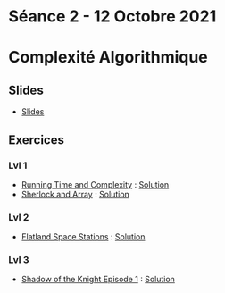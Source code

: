 # Séance 2 - 12 Octobre 2021
# Complexité Algorithmique
## Slides
  - [Slides](Cours2-ComputationalComplexity.pdf)
## Exercices
### Lvl 1
  - [Running Time and Complexity](https://www.hackerrank.com/challenges/30-running-time-and-complexity/problem) : [Solution](running-time-and-complexity.py)
  - [Sherlock and Array](https://www.hackerrank.com/challenges/sherlock-and-array/problem) : [Solution](sherlock-and-array.py)
### Lvl 2
  - [Flatland Space Stations](https://www.hackerrank.com/challenges/flatland-space-stations/problem) : [Solution](flatland-space-stations.py)
### Lvl 3
  - [Shadow of the Knight Episode 1](https://www.codingame.com/training/medium/shadows-of-the-knight-episode-1) : [Solution](shadow-of-the-knight-ep-1.py)
